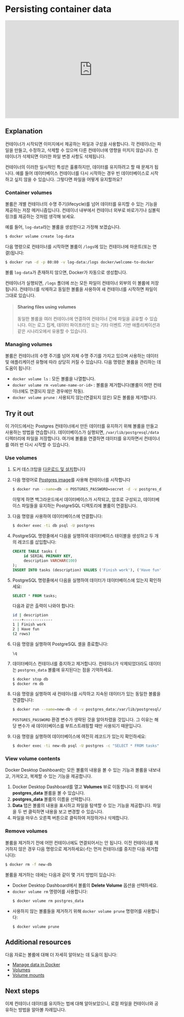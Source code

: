 # Persisting container data

<div class="youtube-video">
   <iframe 
    src="https://www.youtube.com/embed/10_2BjqB_Ls" 
    frameborder="0" 
    allow="accelerometer; clipboard-write; encrypted-media; gyroscope; picture-in-picture" 
    allowfullscreen
    width="560" 
    height="315"
    loading="lazy"
    title="Persisting container data"
    referrerpolicy="strict-origin-when-cross-origin"
   >
  </iframe>
</div>

## Explanation

컨테이너가 시작되면 이미지에서 제공하는 파일과 구성을 사용합니다. 각 컨테이너는 파일을 만들고, 수정하고, 삭제할 수 있으며 다른 컨테이너에 영향을 미치지 않습니다. 컨테이너가 삭제되면 이러한 파일 변경 사항도 삭제됩니다.

컨테이너의 이러한 일시적인 특성은 훌륭하지만, 데이터를 유지하려고 할 때 문제가 됩니다. 예를 들어 데이터베이스 컨테이너를 다시 시작하는 경우 빈 데이터베이스로 시작하고 싶지 않을 수 있습니다. 그렇다면 파일을 어떻게 유지할까요?

### Container volumes

볼륨은 개별 컨테이너의 수명 주기(lifecycle)를 넘어 데이터를 유지할 수 있는 기능을 제공하는 저장 메커니즘입니다. 컨테이너 내부에서 컨테이너 외부로 바로가기나 심볼릭 링크를 제공하는 것처럼 생각해 보세요.

예를 들어, `log-data`라는 볼륨을 생성한다고 가정해 보겠습니다.

```bash
$ docker volume create log-data
```

다음 명령으로 컨테이너를 시작하면 볼륨이 `/logs`에 있는 컨테이너에 마운트(또는 연결)됩니다:

```bash
$ docker run -d -p 80:80 -v log-data:/logs docker/welcome-to-docker
```

볼륨 `log-data`가 존재하지 않으면, Docker가 자동으로 생성합니다.

컨테이너가 실행되면, `/logs` 폴더에 쓰는 모든 파일이 컨테이너 외부의 이 볼륨에 저장됩니다. 컨테이너를 삭제하고 동일한 볼륨을 사용하여 새 컨테이너를 시작하면 파일이 그대로 있습니다.

> #### Sharing files using volumes
>
> 동일한 볼륨을 여러 컨테이너에 연결하여 컨테이너 간에 파일을 공유할 수 있습니다. 이는 로그 집계, 데이터 파이프라인 또는 기타 이벤트 기반 애플리케이션과 같은 시나리오에서 유용할 수 있습니다.

### Managing volumes

볼륨은 컨테이너의 수명 주기를 넘어 자체 수명 주기를 가지고 있으며 사용하는 데이터 및 애플리케이션 유형에 따라 상당히 커질 수 있습니다. 다음 명령은 볼륨을 관리하는 데 도움이 됩니다:

- `docker volume ls` : 모든 볼륨을 나열합니다.
- `docker volume rm <volume-name-or-id>` : 볼륨을 제거합니다(볼륨이 어떤 컨테이너에도 연결되지 않은 경우에만 작동).
- `docker volume prune` : 사용되지 않는(연결되지 않은) 모든 볼륨을 제거합니다.

## Try it out

이 가이드에서는 Postgres 컨테이너에서 만든 데이터를 유지하기 위해 볼륨을 만들고 사용하는 방법을 연습합니다. 데이터베이스가 실행되면, `/var/lib/postgresql/data` 디렉터리에 파일을 저장합니다. 여기에 볼륨을 연결하면 데이터를 유지하면서 컨테이너를 여러 번 다시 시작할 수 있습니다.

### Use volumes

1. 도커 데스크탑을 [다운로드 및 설치](https://docs.docker.com/get-started/get-docker/)합니다
2. 다음 명령어로 [Postgres image](https://hub.docker.com/_/postgres?_gl=1*1vifytj*_gcl_au*MjczODgxODI4LjE3Mzg0NzA0NDI.*_ga*MjEyODM1MDY2OC4xNzIwMzEyNzQ5*_ga_XJWPQMJYHQ*MTc0MTMwNjY0NS45MS4xLjE3NDEzMDY2NDcuNTguMC4w)를 사용해 컨테이너를 시작합니다
   ```bash
   $ docker run --name=db -e POSTGRES_PASSWORD=secret -d -v postgres_data:/var/lib/postgresql/data postgres
   ```
   이렇게 하면 백그라운드에서 데이터베이스가 시작되고, 암호로 구성되고, 데이터베이스 파일들을 유지하는 PostgreSQL 디렉토리에 볼륨이 연결됩니다.
3. 다음 명령을 사용하여 데이터베이스에 연결합니다:
   ```bash
   $ docker exec -ti db psql -U postgres
   ```
4. PostgreSQL 명령줄에서 다음을 실행하여 데이터베이스 테이블을 생성하고 두 개의 레코드를 삽입합니다:

   ```sql
   CREATE TABLE tasks (
        id SERIAL PRIMARY KEY,
        description VARCHAR(100)
   );
   INSERT INTO tasks (description) VALUES ('Finish work'), ('Have fun');
   ```

5. PostgreSQL 명령줄에서 다음을 실행하여 데이터가 데이터베이스에 있는지 확인하세요:

   ```sql
   SELECT * FROM tasks;
   ```

   다음과 같은 출력이 나와야 합니다:

   ```bash
   id | description
   ----+-------------
   1 | Finish work
   2 | Have fun
   (2 rows)
   ```

6. 다음 명령을 실행하여 PostgreSQL 셸을 종료합니다:

   ```bash
   \q
   ```

7. 데이터베이스 컨테이너를 중지하고 제거합니다. 컨테이너가 삭제되었더라도 데이터는 `postgres_data` 볼륨에 유지된다는 점을 기억하세요.

   ```bash
   $ docker stop db
   $ docker rm db
   ```

8. 다음 명령을 실행하여 새 컨테이너를 시작하고 지속된 데이터가 있는 동일한 볼륨을 연결합니다:

   ```bash
   $ docker run --name=new-db -d -v postgres_data:/var/lib/postgresql/data postgres
   ```

   `POSTGRES_PASSWORD` 환경 변수가 생략된 것을 알아차렸을 것입니다. 그 이유는 해당 변수가 새 데이터베이스를 부트스트래핑할 때만 사용되기 때문입니다.

9. 다음 명령을 실행하여 데이터베이스에 여전히 레코드가 있는지 확인하세요:

   ```bash
   $ docker exec -ti new-db psql -U postgres -c "SELECT * FROM tasks"
   ```

### View volume contents

Docker Desktop Dashboard는 모든 볼륨의 내용을 볼 수 있는 기능과 볼륨을 내보내고, 가져오고, 복제할 수 있는 기능을 제공합니다.

1. Docker Desktop Dashboard를 열고 **Volumes** 뷰로 이동합니다. 이 뷰에서 **postgres_data** 볼륨을 볼 수 있습니다.
2. **postgres_data** 볼륨의 이름을 선택합니다.
3. **Data** 탭은 볼륨의 내용을 표시하고 파일을 탐색할 수 있는 기능을 제공합니다. 파일을 두 번 클릭하면 내용을 보고 변경할 수 있습니다.
4. 파일을 마우스 오른쪽 버튼으로 클릭하여 저장하거나 삭제합니다.

### Remove volumes

볼륨을 제거하기 전에 어떤 컨테이너에도 연결되어서는 안 됩니다. 이전 컨테이너를 제거하지 않은 경우 다음 명령으로 제거하세요(-f는 먼저 컨테이너를 중지한 다음 제거합니다):

```bash
$ docker rm -f new-db
```

볼륨을 제거하는 데에는 다음과 같이 몇 가지 방법이 있습니다:

- Docker Desktop Dashboard에서 볼륨의 **Delete Volume** 옵션을 선택하세요.
- `docker volume rm` 명령어를 사용합니다:
  ```bash
  $ docker volume rm postgres_data
  ```
- 사용하지 않는 볼륨들을 제거하기 위해 `docker volume prune` 명령어를 사용합니다:
  ```bash
  $ docker volume prune
  ```

## Additional resources

다음 자료는 볼륨에 대해 더 자세히 알아보는 데 도움이 됩니다:

- [Manage data in Docker](https://docs.docker.com/engine/storage)
- [Volumes](https://docs.docker.com/engine/storage/volumes)
- [Volume mounts](https://docs.docker.com/engine/containers/run/#volume-mounts)

## Next steps

이제 컨테이너 데이터를 유지하는 법에 대해 알아보았으니, 로컬 파일을 컨테이너와 공유하는 방법을 알아볼 차례입니다.

<button-component href="#/get-started/docker-concepts/running-containers/sharing-local-files" title="Sharing local files with containers" />